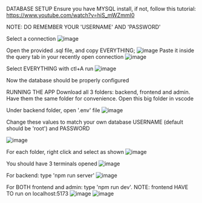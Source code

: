DATABASE SETUP
Ensure you have MYSQL install, if not, follow this tutorial: https://www.youtube.com/watch?v=hiS_mWZmmI0

NOTE: DO REMEMBER YOUR 'USERNAME' AND 'PASSWORD'

Select a connection
![image](https://github.com/user-attachments/assets/b6a749a3-e925-4064-b5de-0ccd47b18f2a)

Open the provided .sql file, and copy EVERYTHING;
![image](https://github.com/user-attachments/assets/b5231f16-70e1-4a34-850f-0504862749f7)
Paste it inside the query tab in your recently open connection
![image](https://github.com/user-attachments/assets/a873a9eb-5fab-4ad4-8636-fca5f1c9502d)

Select EVERYTHING with ctl+A run
![image](https://github.com/user-attachments/assets/9fe877a3-ab4d-415e-a040-1503a9efff75)

Now the database should be properly configured

RUNNING THE APP
Download all 3 folders: backend, frontend and admin. Have them the same folder for convenience. Open this big folder in vscode

Under backend folder, open '.env' file
![image](https://github.com/user-attachments/assets/c6b98065-bba9-45ad-a712-d081b0c1bd88)

Change these values to match your own database USERNAME (default should be 'root') and PASSWORD 

![image](https://github.com/user-attachments/assets/fa794f93-301d-4fa6-82b1-68dbe21a9da5)


For each folder, right click and select as shown
![image](https://github.com/user-attachments/assets/a3c29c3d-f676-49ff-9460-2063ec9b9b31)

You should have 3 terminals opened
![image](https://github.com/user-attachments/assets/a59d9529-4200-401d-8fb3-bb0e0320a220)

For backend: type 'npm run server'
![image](https://github.com/user-attachments/assets/2b6497cf-71a9-4542-b87d-f5a66aa3acd2)

For BOTH frontend and admin: type 'npm run dev'.
NOTE: frontend HAVE TO run on localhost:5173
![image](https://github.com/user-attachments/assets/62f0de6b-ec00-4bba-8bcd-5eb564d77ffd)
![image](https://github.com/user-attachments/assets/0d18cbe5-3418-4cd8-9d0c-9e459dfd5a9e)




